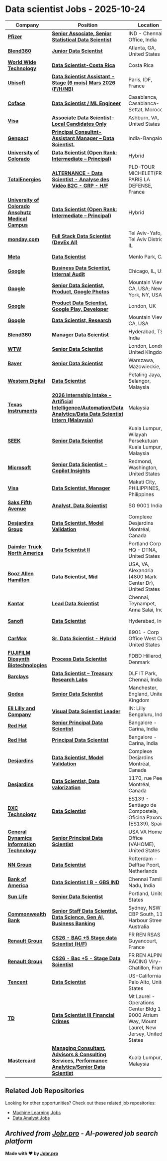 # Data scientist Jobs - 2025-10-24

| Company | Position | Location | Type | Date |
| ------- | -------- | -------- | ---- | ------ |
| **[Pfizer](https://www.pfizer.com/)** | **[Senior Associate, Senior Statistical Data Scientist](https://jobr.pro/job/30886694/senior-associate-senior-statistical-data-scientist?utm_source=github&utm_medium=repo&utm_campaign=github-data-science-jobs)** | IND - Chennai Office, India | On Site | Oct 24 |
| **[Blend360](https://blend360.com)** | **[Junior Data Scientist](https://jobr.pro/job/30890933/junior-data-scientist?utm_source=github&utm_medium=repo&utm_campaign=github-data-science-jobs)** | Atlanta, GA, United States | On Site | Oct 23 |
| **[World Wide Technology](https://www.wwt.com/)** | **[Data Scientist-Costa Rica](https://jobr.pro/job/30870932/data-scientist-costa-rica?utm_source=github&utm_medium=repo&utm_campaign=github-data-science-jobs)** | Costa Rica | On Site | Oct 23 |
| **[Ubisoft](https://www.ubisoft.com/)** | **[Data Scientist Assistant - Stage (6 mois) Mars 2026 (F/H/NB)](https://jobr.pro/job/30890946/data-scientist-assistant-stage-6-mois-mars-2026-fhnb?utm_source=github&utm_medium=repo&utm_campaign=github-data-science-jobs)** | Paris, IDF, France | On Site | Oct 23 |
| **[Coface](https://www.coface.com)** | **[Data Scientist / ML Engineer](https://jobr.pro/job/30890948/data-scientist-ml-engineer?utm_source=github&utm_medium=repo&utm_campaign=github-data-science-jobs)** | Casablanca, Casablanca-Settat, Morocco | On Site | Oct 23 |
| **[Visa](https://visa.com)** | **[Associate Data Scientist- Local Candidates Only](https://jobr.pro/job/30890959/associate-data-scientist-local-candidates-only?utm_source=github&utm_medium=repo&utm_campaign=github-data-science-jobs)** | Ashburn, VA, United States | On Site | Oct 23 |
| **[Genpact](https://www.genpact.com/)** | **[Principal Consultnt-Assistant Manager – Data Scientist.](https://jobr.pro/job/30857059/principal-consultnt-assistant-manager-data-scientist?utm_source=github&utm_medium=repo&utm_campaign=github-data-science-jobs)** | India-Bangalore | On Site | Oct 23 |
| **[University of Colorado](https://www.cu.edu/)** | **[Data Scientist (Open Rank: Intermediate – Principal)](https://jobr.pro/job/30855821/data-scientist-open-rank-intermediate-principal?utm_source=github&utm_medium=repo&utm_campaign=github-data-science-jobs)** | Hybrid | On Site | Oct 23 |
| **[TotalEnergies](https://totalenergies.com/)** | **[ALTERNANCE - Data Scientist - Analyse des Vidéo B2C - GRP - H/F](https://jobr.pro/job/30854280/alternance-data-scientist-analyse-des-video-b2c-grp-hf?utm_source=github&utm_medium=repo&utm_campaign=github-data-science-jobs)** | PLD-TOUR MICHELET(FRA), PARIS LA DEFENSE, France | On Site | Oct 23 |
| **[University of Colorado Anschutz Medical Campus](https://www.cuanschutz.edu/)** | **[Data Scientist (Open Rank: Intermediate – Principal)](https://jobr.pro/job/30854043/data-scientist-open-rank-intermediate-principal?utm_source=github&utm_medium=repo&utm_campaign=github-data-science-jobs)** | Hybrid | On Site | Oct 23 |
| **[monday.com](https://monday.com/)** | **[Full Stack Data Scientist (DevEx AI)](https://jobr.pro/job/30864658/full-stack-data-scientist-devex-ai?utm_source=github&utm_medium=repo&utm_campaign=github-data-science-jobs)** | Tel Aviv-Yafo, Tel Aviv District, IL | On Site | Oct 23 |
| **[Meta](https://www.meta.com/)** | **[Data Scientist](https://jobr.pro/job/30845305/data-scientist?utm_source=github&utm_medium=repo&utm_campaign=github-data-science-jobs)** | Menlo Park, CA | On Site | Oct 23 |
| **[Google](https://www.google.com/)** | **[Business Data Scientist, Internal Audit](https://jobr.pro/job/30844157/business-data-scientist-internal-audit?utm_source=github&utm_medium=repo&utm_campaign=github-data-science-jobs)** | Chicago, IL, USA | On Site | Oct 23 |
| **[Google](https://www.google.com/)** | **[Senior Data Scientist, Product, Google Photos](https://jobr.pro/job/30844128/senior-data-scientist-product-google-photos?utm_source=github&utm_medium=repo&utm_campaign=github-data-science-jobs)** | Mountain View, CA, USA; New York, NY, USA | On Site | Oct 23 |
| **[Google](https://www.google.com/)** | **[Product Data Scientist, Google Play, Developer](https://jobr.pro/job/30844089/product-data-scientist-google-play-developer?utm_source=github&utm_medium=repo&utm_campaign=github-data-science-jobs)** | London, UK | On Site | Oct 23 |
| **[Google](https://www.google.com/)** | **[Data Scientist, Research](https://jobr.pro/job/30844076/data-scientist-research?utm_source=github&utm_medium=repo&utm_campaign=github-data-science-jobs)** | Mountain View, CA, USA | On Site | Oct 23 |
| **[Blend360](https://blend360.com)** | **[Manager Data Scientist](https://jobr.pro/job/30850783/manager-data-scientist?utm_source=github&utm_medium=repo&utm_campaign=github-data-science-jobs)** | Hyderabad, TS, India | On Site | Oct 23 |
| **[WTW](https://www.wtwco.com/)** | **[Senior Data Scientist](https://jobr.pro/job/30849773/senior-data-scientist?utm_source=github&utm_medium=repo&utm_campaign=github-data-science-jobs)** | London, London, United Kingdom | On Site | Oct 23 |
| **[Bayer](https://www.bayer.com/)** | **[Senior Data Scientist](https://jobr.pro/job/30830280/senior-data-scientist?utm_source=github&utm_medium=repo&utm_campaign=github-data-science-jobs)** | Warszawa, Mazowieckie, PL | On Site | Oct 23 |
| **[Western Digital](https://www.westerndigital.com)** | **[Data Scientist](https://jobr.pro/job/30850806/data-scientist?utm_source=github&utm_medium=repo&utm_campaign=github-data-science-jobs)** | Petaling Jaya, Selangor, Malaysia | On Site | Oct 23 |
| **[Texas Instruments](https://www.ti.com/)** | **[2026 Internship Intake - Artificial Intelligence/Automation/Data Analytics/Data Data Scientist Intern (Malaysia)](https://jobr.pro/job/30850118/2026-internship-intake-artificial-intelligenceautomationdata-analyticsdata-data-scientist-intern-malaysia?utm_source=github&utm_medium=repo&utm_campaign=github-data-science-jobs)** | Malaysia | On Site | Oct 23 |
| **[SEEK](https://www.seek.com.au)** | **[Senior Data Scientist](https://jobr.pro/job/30818917/senior-data-scientist?utm_source=github&utm_medium=repo&utm_campaign=github-data-science-jobs)** | Kuala Lumpur, Wilayah Persekutuan Kuala Lumpur, Malaysia | On Site | Oct 23 |
| **[Microsoft](https://www.microsoft.com/)** | **[Senior Data Scientist - Copilot Insights](https://jobr.pro/job/30846112/senior-data-scientist-copilot-insights?utm_source=github&utm_medium=repo&utm_campaign=github-data-science-jobs)** | Redmond, Washington, United States | On Site | Oct 23 |
| **[Visa](https://visa.com)** | **[Data Scientist, Manager](https://jobr.pro/job/30823185/data-scientist-manager?utm_source=github&utm_medium=repo&utm_campaign=github-data-science-jobs)** | Makati City, PHILIPPINES, Philippines | On Site | Oct 23 |
| **[Saks Fifth Avenue](https://www.saksfifthavenue.com/)** | **[Analyst, Data Scientist](https://jobr.pro/job/30847389/analyst-data-scientist?utm_source=github&utm_medium=repo&utm_campaign=github-data-science-jobs)** | SG 9001 India | On Site | Oct 23 |
| **[Desjardins Group](https://www.desjardins.com/)** | **[Data Scientist, Model Validation](https://jobr.pro/job/30821263/data-scientist-model-validation?utm_source=github&utm_medium=repo&utm_campaign=github-data-science-jobs)** | Complexe Desjardins Montréal, Canada | On Site | Oct 23 |
| **[Daimler Truck North America](https://www.daimlertruck.com/)** | **[Data Scientist II](https://jobr.pro/job/30826792/data-scientist-ii?utm_source=github&utm_medium=repo&utm_campaign=github-data-science-jobs)** | Portland Corp HQ - DTNA, United States | On Site | Oct 23 |
| **[Booz Allen Hamilton](https://www.boozallen.com/)** | **[Data Scientist, Mid](https://jobr.pro/job/30864451/data-scientist-mid?utm_source=github&utm_medium=repo&utm_campaign=github-data-science-jobs)** | USA, VA, Alexandria (4800 Mark Center Dr), United States | On Site | Oct 23 |
| **[Kantar](https://www.kantar.com/)** | **[Lead Data Scientist](https://jobr.pro/job/30855972/lead-data-scientist?utm_source=github&utm_medium=repo&utm_campaign=github-data-science-jobs)** | Chennai, Teynampet, Anna Salai, India | On Site | Oct 23 |
| **[Sanofi](https://www.sanofi.com/)** | **[Data Scientist](https://jobr.pro/job/30863304/data-scientist?utm_source=github&utm_medium=repo&utm_campaign=github-data-science-jobs)** | Hyderabad, India | On Site | Oct 23 |
| **[CarMax](https://carmax.com/)** | **[Sr. Data Scientist - Hybrid](https://jobr.pro/job/30881306/sr-data-scientist-hybrid?utm_source=github&utm_medium=repo&utm_campaign=github-data-science-jobs)** | 8901 - Corp Office West Crk, United States | On Site | Oct 23 |
| **[FUJIFILM Diosynth Biotechnologies](https://fujifilmdiosynth.com/)** | **[Process Data Scientist](https://jobr.pro/job/30865784/process-data-scientist?utm_source=github&utm_medium=repo&utm_campaign=github-data-science-jobs)** | FDBD Hillerod, Denmark | On Site | Oct 23 |
| **[Barclays](https://home.barclays/)** | **[Data Scientist – Treasury Research Labs](https://jobr.pro/job/30866731/data-scientist-treasury-research-labs?utm_source=github&utm_medium=repo&utm_campaign=github-data-science-jobs)** | DLF IT Park, Chennai, India | On Site | Oct 23 |
| **[Qodea](https://qodea.com/)** | **[Senior Data Scientist](https://jobr.pro/job/30858404/senior-data-scientist?utm_source=github&utm_medium=repo&utm_campaign=github-data-science-jobs)** | Manchester, England, United Kingdom | On Site | Oct 23 |
| **[Eli Lilly and Company](https://www.lilly.com/)** | **[Visual Data Scientist Leader](https://jobr.pro/job/30867256/visual-data-scientist-leader?utm_source=github&utm_medium=repo&utm_campaign=github-data-science-jobs)** | IN: Lilly Bengaluru, India | On Site | Oct 23 |
| **[Red Hat](https://www.redhat.com/)** | **[Senior Principal Data Scientist](https://jobr.pro/job/30867016/senior-principal-data-scientist?utm_source=github&utm_medium=repo&utm_campaign=github-data-science-jobs)** | Bangalore - Carina, India | Remote | Oct 23 |
| **[Red Hat](https://www.redhat.com/)** | **[Principal Data Scientist](https://jobr.pro/job/30867013/principal-data-scientist?utm_source=github&utm_medium=repo&utm_campaign=github-data-science-jobs)** | Bangalore - Carina, India | Remote | Oct 23 |
| **[Desjardins](https://www.desjardins.com/)** | **[Data Scientist, Model Validation](https://jobr.pro/job/30889503/data-scientist-model-validation?utm_source=github&utm_medium=repo&utm_campaign=github-data-science-jobs)** | Complexe Desjardins Montréal, Canada | On Site | Oct 23 |
| **[Desjardins](https://www.desjardins.com/)** | **[Data Scientist, Data valorization](https://jobr.pro/job/30889479/data-scientist-data-valorization?utm_source=github&utm_medium=repo&utm_campaign=github-data-science-jobs)** | 1170, rue Peel Montréal, Canada | On Site | Oct 23 |
| **[DXC Technology](https://dxc.com/)** | **[Data Scientist](https://jobr.pro/job/30887268/data-scientist?utm_source=github&utm_medium=repo&utm_campaign=github-data-science-jobs)** | ES139 - Santiago de Compostela, Oficina Paxonal (ES139), Spain | On Site | Oct 23 |
| **[General Dynamics Information Technology](https://www.gdit.com/)** | **[Senior Principal Data Scientist](https://jobr.pro/job/30885600/senior-principal-data-scientist?utm_source=github&utm_medium=repo&utm_campaign=github-data-science-jobs)** | USA VA Home Office (VAHOME), United States | On Site | Oct 23 |
| **[NN Group](https://www.nn-group.com/)** | **[Data Scientist](https://jobr.pro/job/30883533/data-scientist?utm_source=github&utm_medium=repo&utm_campaign=github-data-science-jobs)** | Rotterdam - Delftse Poort, Netherlands | On Site | Oct 23 |
| **[Bank of America](https://www.bankofamerica.com/)** | **[Data Scientist I B - GBS IND](https://jobr.pro/job/30889927/data-scientist-i-b-gbs-ind?utm_source=github&utm_medium=repo&utm_campaign=github-data-science-jobs)** | Chennai Tamil Nadu, India | On Site | Oct 23 |
| **[Sun Life](https://www.sunlife.com/)** | **[Senior Data Scientist](https://jobr.pro/job/30889993/senior-data-scientist?utm_source=github&utm_medium=repo&utm_campaign=github-data-science-jobs)** | Portland, United States | On Site | Oct 23 |
| **[Commonwealth Bank](https://www.commbank.com.au/)** | **[Senior Staff Data Scientist, Data Science, Gen AI, Business Banking](https://jobr.pro/job/30889195/senior-staff-data-scientist-data-science-gen-ai-business-banking?utm_source=github&utm_medium=repo&utm_campaign=github-data-science-jobs)** | Sydney, NSW - CBP South, 11 Harbour Street, Australia | On Site | Oct 23 |
| **[Renault Group](https://www.renaultgroup.com/)** | **[CS26 - BAC +5 Stage data Scientist (H/F)](https://jobr.pro/job/30893970/cs26-bac-5-stage-data-scientist-hf?utm_source=github&utm_medium=repo&utm_campaign=github-data-science-jobs)** | FR REN RSAS - Guyancourt, France | On Site | Oct 23 |
| **[Renault Group](https://www.renaultgroup.com/)** | **[CS26 - Bac +5 - Stage Data Scientist](https://jobr.pro/job/30893941/cs26-bac-5-stage-data-scientist?utm_source=github&utm_medium=repo&utm_campaign=github-data-science-jobs)** | FR REN ALPINE RACING Viry-Chatillon, France | On Site | Oct 23 |
| **[Tencent](https://www.tencent.com/)** | **[Data Scientist](https://jobr.pro/job/30889504/data-scientist?utm_source=github&utm_medium=repo&utm_campaign=github-data-science-jobs)** | US-California-Palo Alto, United States | On Site | Oct 23 |
| **[TD](https://www.td.com/)** | **[Data Scientist III Financial Crimes](https://jobr.pro/job/30893848/data-scientist-iii-financial-crimes?utm_source=github&utm_medium=repo&utm_campaign=github-data-science-jobs)** | Mt Laurel - Operations Center Bldg 1 - 9000 Atrium Way, Mount Laurel, New Jersey, United States | On Site | Oct 23 |
| **[Mastercard](https://www.mastercard.com/)** | **[Managing Consultant, Advisors & Consulting Services, Performance Analytics/Senior Data Scientist](https://jobr.pro/job/30894341/managing-consultant-advisors-consulting-services-performance-analyticssenior-data-scientist?utm_source=github&utm_medium=repo&utm_campaign=github-data-science-jobs)** | Kuala Lumpur, Malaysia | On Site | Oct 23 |

## Related Job Repositories

Looking for other opportunities? Check out these related job repositories:

- [Machine Learning Jobs](https://github.com/jobs-jobr-pro/Machine-Learning-Jobs)
- [Data Analyst Jobs](https://github.com/jobs-jobr-pro/Data-Analyst-Jobs)



*Archived from [Jobr.pro](https://jobr.pro?utm_source=github&utm_medium=repo&utm_campaign=github-data-science-jobs) - AI-powered job search platform*
---

**Made with ❤️ by [Jobr.pro](https://jobr.pro?utm_source=github&utm_medium=repo&utm_campaign=github-data-science-jobs)**